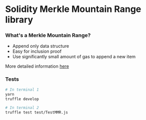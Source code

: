 # Solidity Merkle Mountain Range library

### What's a Merkle Mountain Range?

- Append only data structure
- Easy for inclusion proof
- Use significantly small amount of gas to append a new item

More detailed information [here](https://github.com/mimblewimble/grin/blob/master/doc/mmr.md)

### Tests

```bash
# In terminal 1
yarn
truffle develop

# In terminal 2
truffle test test/TestMMR.js
```
